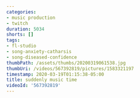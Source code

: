 ```yaml
---
categories:
- music production
- twitch
duration: 5034
shorts: []
tags:
- fl-studio
- song-anxiety-catharsis
- song-diseased-confidence
thumbPath: /assets/thumbs/20200319061538.jpg
thumbUri: /videos/567392819/pictures/1583321197
timestamp: 2020-03-19T01:15:38-05:00
title: suddenly music time
videoId: '567392819'
---
```

